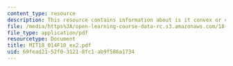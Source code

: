 ```yaml
---
content_type: resource
description: This resource contains information about is it convex or concave?
file: /media/https%3A/open-learning-course-data-rc.s3.amazonaws.com/18-014-calculus-with-theory-fall-2010/69fead2152f031218fc1ab9f586a1734_MIT18_014F10_ex2.pdf
file_type: application/pdf
resourcetype: Document
title: MIT18_014F10_ex2.pdf
uid: 69fead21-52f0-3121-8fc1-ab9f586a1734
---
```

